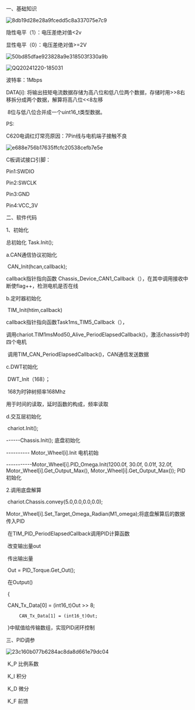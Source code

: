 一、基础知识

![8db19d28e28a9fcedd5c8a337075e7c9](/pictures/8db19d28e28a9fcedd5c8a337075e7c9.png)



隐性电平（1）：电压差绝对值<2v

显性电平（0）：电压差绝对值>=2V



![50bd85dfae923828a9e318503f330a9b](/pictures/50bd85dfae923828a9e318503f330a9b.png)

![QQ20241220-185031](/pictures/QQ20241220-185031.png)

波特率：1Mbps

DATA[i]:      将输出扭矩电流数据存储为高八位和低八位两个数据，存储时用>>8右移拆分成两个数据，解算将高八位<<8左移

​                     8位与低八位合并成一个uint16_t类型数据。

PS:

C620电调红灯常亮原因：7Pin线与电机端子接触不良

![e688e756b17635ffcfc20538cefb7e5e](/pictures/e688e756b17635ffcfc20538cefb7e5e.png)

C板调试接口引脚：

Pin1:SWDIO

Pin2:SWCLK

Pin3:GND

Pin4:VCC_3V





二、软件代码

1、初始化

总初始化	Task.Init();



a.CAN通信协议初始化

​	CAN_Init(hcan,callback);

callback指针指向函数 Chassis_Device_CAN1_Callback（），在其中调用接收中断使flag++，检测电机是否在线

b.定时器初始化

​	TIM_Init(htim,callback)

callback指针指向函数Task1ms_TIM5_Callback（），

​	调用chariot.TIM1msMod50_Alive_PeriodElapsedCallback()，激活chassis中的四个电机

​	调用TIM_CAN_PeriodElapsedCallback()，CAN通信发送数据

c.DWT初始化

​	DWT_Init（168）；

​	168为时钟树频率168Mhz

用于时间的读取，延时函数的构成，频率读取

d.交互层初始化

​	chariot.Init();

------Chassis.Init();                      底盘初始化

---------- Motor_Wheel[i].Init           电机初始

-----------Motor_Wheel[i].PID_Omega.Init(1200.0f, 30.0f, 0.01f, 32.0f, Motor_Wheel[i].Get_Output_Max(), Motor_Wheel[i].Get_Output_Max());              PID初始化



2.调用底盘解算

​	chariot.Chassis.convey(5.0,0.0,0.0,0.0);

​	 Motor_Wheel[i].Set_Target_Omega_Radian(M1_omega);将底盘解算后的数据传入PID

​      	 在TIM_PID_PeriodElapsedCallback调用PID计算函数

​		改变输出量out

​		传出输出量

​		Out = PID_Torque.Get_Out();

​		在Output()

​		{

​		  CAN_Tx_Data[0] = (int16_t)Out >> 8;

 		 CAN_Tx_Data[1] = (int16_t)Out;

​		}中赋值给传输数组，实现PID闭环控制

三、PID调参

![23c160b077b6284ac8da8d661e79dc04](/pictures/23c160b077b6284ac8da8d661e79dc04.png)

​	K_P 比例系数

​	K_I 积分

​	K_D 微分

​	K_F 前馈

